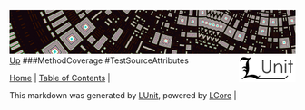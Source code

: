 ![](../Content/LUnit-banner-small.png "")
[<img style="float: right;" src="../Content/LUnit-logo-small.png">](../../README.md)
[Up](MethodCoverage.md)
###MethodCoverage
#TestSourceAttributes

[Home](../../README.md) | [Table of Contents](../../TableOfContents.md) | 


This markdown was generated by [LUnit](https://github.com/CodeSingularity/LUnit), powered by [LCore](https://github.com/CodeSingularity/LCore) | 

